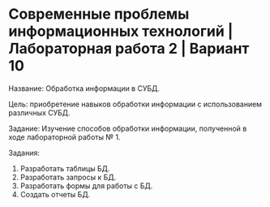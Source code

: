 # Современные проблемы информационных технологий | Лабораторная работа 2 | Вариант 10 

Название: Обработка информации в СУБД.

Цель: приобретение навыков обработки информации с использованием различных СУБД. 

Задание: Изучение способов обработки информации, полученной в ходе лабораторной работы № 1. 

Задания:
1. Разработать таблицы БД.
2. Разработать запросы к БД.
3. Разработать формы для работы с БД.
4. Создать отчеты БД. 
